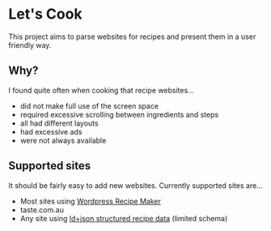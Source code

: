 # Let's Cook

This project aims to parse websites for recipes and present them in a user friendly way.


## Why?
I found quite often when cooking that recipe websites...
 - did not make full use of the screen space
 - required excessive scrolling between ingredients and steps
 - all had different layouts
 - had excessive ads
 - were not always available


## Supported sites
It should be fairly easy to add new websites. Currently supported sites are...
 - Most sites using [Wordpress Recipe Maker](https://wordpress.org/plugins/wp-recipe-maker/)
 - taste.com.au
 - Any site using [ld+json structured recipe data](https://schema.org/Recipe) (limited schema)

